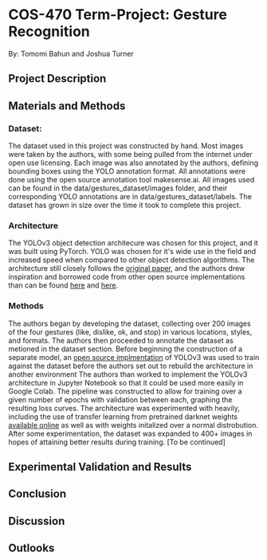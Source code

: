 # COS-470 Term-Project: Gesture Recognition

By: Tomomi Bahun and Joshua Turner

## Project Description

## Materials and Methods
### Dataset:
The dataset used in this project was constructed by hand. Most images were taken by the authors, with some being pulled from the internet under open use licensing. Each image was also annotated by the authors, defining bounding boxes using the YOLO annotation format. All annotations were done using the open source annotation tool makesense.ai. All images used can be found in the data/gestures_dataset/images folder, and their corresponding YOLO annotations are in data/gestures_dataset/labels. The dataset has grown in size over the time it took to complete this project.
### Architecture
The YOLOv3 object detection architecure was chosen for this project, and it was built using PyTorch. YOLO was chosen for it's wide use in the field and increased speed when compared to other object detection algorithms. The architecture still closely follows the [original paper](https://arxiv.org/abs/1804.02767), and the authors drew inspiration and borrowed code from other open source implementations than can be found [here](https://towardsdatascience.com/training-yolo-for-object-detection-in-pytorch-with-your-custom-dataset-the-simple-way-1aa6f56cf7d9) and [here](https://github.com/eriklindernoren/PyTorch-YOLOv3).
### Methods
The authors began by developing the dataset, collecting over 200 images of the four gestures (like, dislike, ok, and stop) in various locations, styles, and formats. The authors then proceeded to annotate the dataset as metioned in the dataset section. Before beginning the construction of a separate model, an [open source implmentation]((https://github.com/eriklindernoren/PyTorch-YOLOv3)) of YOLOv3 was used to train against the dataset before the authors set out to rebuild the architecture in another environment
The authors than worked to implement the YOLOv3 architecture in Jupyter Notebook so that it could be used more easily in Google Colab. The pipeline was constructed to allow for training over a given number of epochs with validation between each, graphing the resulting loss curves. The architecture was experimented with heavily, including the use of transfer learning from pretrained darknet weights [available online](https://pjreddie.com/darknet/yolo/) as well as with weights initalized over a normal distrobution.
After some experimentation, the dataset was expanded to 400+ images in hopes of attaining better results during training.
[To be continued]

## Experimental Validation and Results

## Conclusion

## Discussion

## Outlooks
